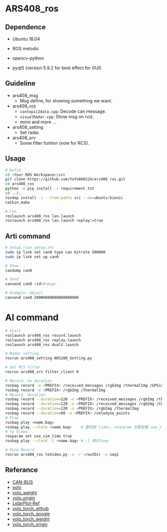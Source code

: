 # ARS408_ros

## Dependence
* Ubuntu 18.04
* ROS melodic

* opencv-python
* pyqt5 (version 5.9.2 for best effect for GUI)

## Guideline
* ars408_msg
    * Msg define, for showing something we want.
* ars408_ros
    * `cantopic2data.cpp`: Decode can message.
    * `visualRadar.cpp`: Show msg on rviz.
    * more and more ...
* ars408_setting 
    * Set radar.
* ars408_srv
    * Some filter funtion (now for RCS).

## Usage
```bash
# bulid
cd <Your ROS Workspace>\src
git clone https://github.com/YoYo860224/ars408_ros.git
cd ars408_ros
python -m pip install -r requirement.txt
cd ../..
rosdep install -i --from-paths src --os=ubuntu:bionic
catkin_make

# run
roslaunch ars408_ros lan.launch
roslaunch ars408_ros lan.launch replay:=true
```

## Arti command
```bash
# Setup (can_setup.sh)
sudo ip link set can0 type can bitrate 500000
sudo ip link set up can0

# Show
candump can0

# Send
cansend can0 <id>#<msg>

# Example: Object
cansend can0 200#0800000008000000
```

# AI command
```bash
# Start
roslaunch ars408_ros record.launch
roslaunch ars408_ros replay.launch
roslaunch ars408_ros dualV.launch

# Radar setting
rosrun ars408_setting ARS200_Setting.py

# Set RCS filter
rosrun ars408_srv filter_client 0

# Record, no duration
rosbag record -o <PREFIX> /received_messages /rgbImg /thermalImg /GPSinfo
rosbag record -o <PREFIX> /rgbImg /thermalImg
# Record, duration
rosbag record --duration=120 -o <PREFIX> /received_messages /rgbImg /thermalImg /GPSinfo /velodyne_points
rosbag record --duration=120 -o <PREFIX> /received_messages /rgbImg /thermalImg /GPSinfo
rosbag record --duration=120 -o <PREFIX> /rgbImg /thermalImg
rosbag record --duration=60 -o <PREFIX> /velodyne_points
# Play
rosbag play <name.bag>
rosbag play --clock <name.bag>    # 要回放 lidar，rosparam 也要設置 use_sim_time (因為用到 tf 的關係)
# To Video
rosparam set use_sim_time true
rosbag play --clock -l <name.bag> # -l 表示loop

# Pure Record
rosrun ars408_ros toVideo.py -s -r ~/outDir -o seq1
```

## Referance
* [CAN-BUS](https://hackmd.io/@yoyo860224/HkkAS9F88)
* [yolo](https://github.com/a888999a/yolov3fusion1#-to-080)
* [yolo_weight](https://drive.google.com/file/d/1XEIJP14Q6jJK5dum3lXq_rAyU9FOuI3J/view)
* [yolo_origin](https://github.com/YunYang1994/tensorflow-yolov3)
* [LidarPlot-Ref](https://github.com/darylclimb/cvml_project/tree/master/projections/lidar_camera_projection)
* [yolo_torch_github](https://github.com/BalinLin/yolov4_torch.git)
* [yolo_torch_google](https://drive.google.com/file/d/1Em5QUIsBIcCpu2wv0WzKuOuj68FpXoNl/view)
* [yolo_torch_weight](https://drive.google.com/drive/folders/1sEFwu-2b_vfedT-6qHVaarRrpErIzSY9)
* [yolo_torch_origin](https://github.com/Tianxiaomo/pytorch-YOLOv4)